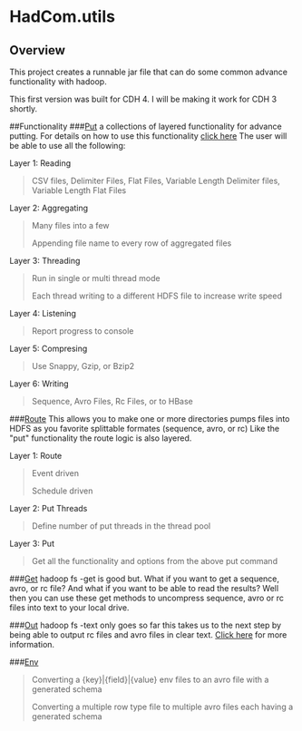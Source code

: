 # HadCom.utils
## Overview
This project creates a runnable jar file that can do some common advance functionality with hadoop.

This first version was built for CDH 4.  I will be making it work for CDH 3 shortly.

##Functionality
###[Put](hadcom.utils/wiki/Put-in-detail)
a collections of layered functionality for advance putting.  For details on how to use this functionality [click here](hadcom.utils/wiki/Put-in-detail) The user will be able to use all the following:


Layer 1: Reading
>CSV files, Delimiter Files, Flat Files, Variable Length Delimiter files, Variable Length Flat Files

Layer 2: Aggregating
>Many files into a few
>
>Appending file name to every row of aggregated files

Layer 3: Threading
>Run in single or multi thread mode
>
>Each thread writing to a different HDFS file to increase write speed

Layer 4: Listening
>Report progress to console

Layer 5: Compresing
>Use Snappy, Gzip, or Bzip2

Layer 6: Writing
>Sequence, Avro Files, Rc Files, or to HBase

###[Route](hadcom.utils/wiki/Route-in-detail)
This allows you to make one or more directories pumps files into HDFS as you favorite splittable formates (sequence, avro, or rc)  Like the "put" functionality the route logic is also layered.

Layer 1: Route
>Event driven
>
>Schedule driven

Layer 2: Put Threads
>Define number of put threads in the thread pool

Layer 3: Put
>Get all the functionality and options from the above put command

###[Get](hadcom.utils/wiki/Get-in-detail)
hadoop fs -get is good but.  What if you want to get a sequence, avro, or rc file?  And what if you want to be able to read the results?  Well then you can use these get methods to uncompress sequence, avro or rc files into text to your local drive.

###[Out](hadcom.utils/wiki/Out-in-detail)
hadoop fs -text only goes so far this takes us to the next step by being able to output rc files and avro files in clear text.  [Click here](hadcom.utils/wiki/Out-in-detail) for more information.

###[Env](hadcom.utils/wiki/ENV-in-detail)
>Converting a {key}|{field}|{value} env files to an avro file with a generated schema
>
>Converting a multiple row type file to multiple avro files each having a generated schema